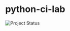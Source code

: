 # python-ci-lab

![Project Status](https://github.com/JohannesGustafsson123/python-ci-lab/actions/workflows/ci.yml/badge.svg)
